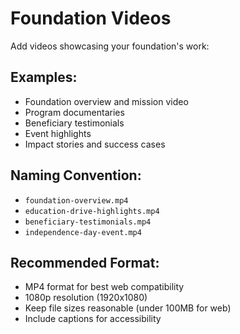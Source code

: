 # Foundation Videos

Add videos showcasing your foundation's work:

## Examples:
- Foundation overview and mission video
- Program documentaries
- Beneficiary testimonials
- Event highlights
- Impact stories and success cases

## Naming Convention:
- `foundation-overview.mp4`
- `education-drive-highlights.mp4`
- `beneficiary-testimonials.mp4`
- `independence-day-event.mp4`

## Recommended Format:
- MP4 format for best web compatibility
- 1080p resolution (1920x1080)
- Keep file sizes reasonable (under 100MB for web)
- Include captions for accessibility
